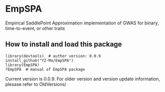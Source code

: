 # EmpSPA
Empirical SaddlePoint Approximation implementation of GWAS for binary, time-to-event, or other traits
## How to install and load this package
```
library(devtools)  # author version: 0.0.9
install_github("YZ-Ma/EmpSPA")
library(EmpSPA)
?EmpSPA  # manual of EmpSPA package
```
Current version is 0.0.9. For older version and version update information, plesase refer to OldVersions/

